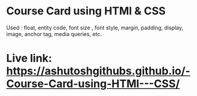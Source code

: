 #  Course Card using HTMl & CSS
 Used : float, entity code, font size , font style, margin, padding, display, image, anchor tag, media queries, etc.
# Live link: https://ashutoshgithubs.github.io/-Course-Card-using-HTMl---CSS/

